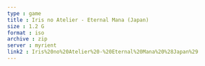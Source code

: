 ```yaml
---
type : game
title : Iris no Atelier - Eternal Mana (Japan)
size : 1.2 G
format : iso
archive : zip
server : myrient
link2 : Iris%20no%20Atelier%20-%20Eternal%20Mana%20%28Japan%29
---
```

